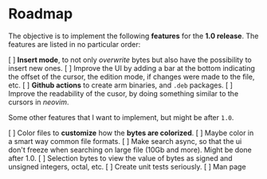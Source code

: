 # Roadmap

The objective is to implement the following __features__ for the __1.0 release__.
The features are listed in no particular order:

[ ] __Insert mode__, to not only _overwrite_ bytes but also have the possibility to insert new ones.
[ ] Improve the UI by adding a bar at the bottom indicating the offset of the cursor, the edition mode, if changes were made to the file, etc.
[ ] __Github actions__ to create arm binaries, and `.deb` packages.
[ ] Improve the readability of the cusor, by doing something similar to the cursors in _neovim_.

Some other features that I want to implement, but might be after `1.0`.

[ ] Color files to __customize__ how the __bytes are colorized__.
[ ] Maybe color in a smart way common file formats.
[ ] Make search async, so that the ui don't freeze when searching on large file (10Gb and more). Might be done after 1.0. 
[ ] Selection bytes to view the value of bytes as signed and unsigned integers, octal, etc.
[ ] Create unit tests seriously.
[ ] Man page


